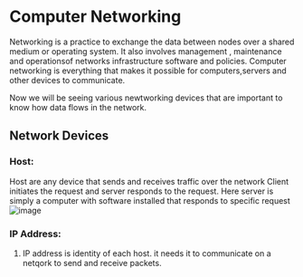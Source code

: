 # Computer Networking
Networking is a practice to exchange the data between nodes over a shared medium or operating system. It also involves management , maintenance and operationsof networks infrastructure software and policies.
Computer networking is everything that makes it possible for computers,servers and other devices to communicate.

Now we will be seeing various newtworking devices that are important to know how data flows in the network.

## Network Devices
### Host:
Host are any device that sends and receives traffic over the network
Client initiates the request and server responds to the request.
Here server is simply a computer with software installed that responds to specific request
![image](https://user-images.githubusercontent.com/76161912/236511527-0782caf9-44c5-4b27-8d96-8e5788c5b53b.png)

### IP Address:
1) IP address is identity of each host. it needs it to communicate on a netqork to send and receive packets.


